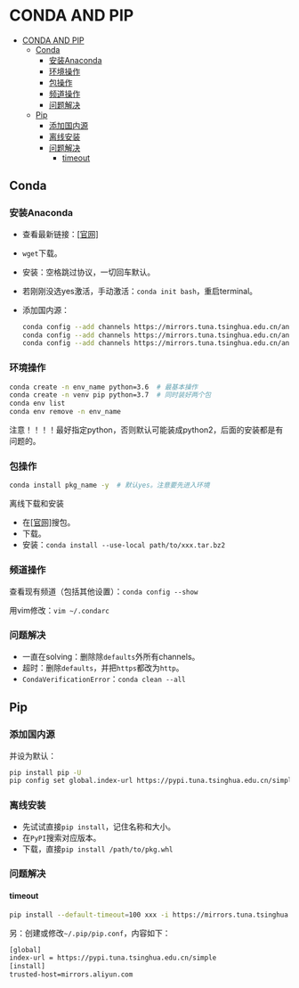 # CONDA AND PIP

- [CONDA AND PIP](#conda-and-pip)
  - [Conda](#conda)
    - [安装Anaconda](#安装anaconda)
    - [环境操作](#环境操作)
    - [包操作](#包操作)
    - [频道操作](#频道操作)
    - [问题解决](#问题解决)
  - [Pip](#pip)
    - [添加国内源](#添加国内源)
    - [离线安装](#离线安装)
    - [问题解决](#问题解决-1)
      - [timeout](#timeout)

## Conda

### 安装Anaconda

- 查看最新链接：[[官网]](https://repo.anaconda.com/archive/)
- `wget`下载。
- 安装：空格跳过协议，一切回车默认。
- 若刚刚没选yes激活，手动激活：`conda init bash`，重启terminal。
- 添加国内源：
  
  ```bash
  conda config --add channels https://mirrors.tuna.tsinghua.edu.cn/anaconda/pkgs/free/
  conda config --add channels https://mirrors.tuna.tsinghua.edu.cn/anaconda/cloud/conda-forge
  conda config --add channels https://mirrors.tuna.tsinghua.edu.cn/anaconda/cloud/msys2/
  ```

### 环境操作

```bash
conda create -n env_name python=3.6  # 最基本操作
conda create -n venv pip python=3.7  # 同时装好两个包
conda env list
conda env remove -n env_name
```

注意！！！！最好指定python，否则默认可能装成python2，后面的安装都是有问题的。

### 包操作

```bash
conda install pkg_name -y  # 默认yes。注意要先进入环境
```

离线下载和安装

- 在[[官网]](https://anaconda.org/anaconda/repo)搜包。
- 下载。
- 安装：`conda install --use-local path/to/xxx.tar.bz2`

### 频道操作

查看现有频道（包括其他设置）：`conda config --show`

用vim修改：`vim ~/.condarc`

### 问题解决

- 一直在solving：删除除`defaults`外所有channels。
- 超时：删除`defaults`，并把`https`都改为`http`。
- `CondaVerificationError`：`conda clean --all`

## Pip

### 添加国内源

并设为默认：

```bash
pip install pip -U
pip config set global.index-url https://pypi.tuna.tsinghua.edu.cn/simple
```

### 离线安装

- 先试试直接`pip install`，记住名称和大小。
- 在`PyPI`搜索对应版本。
- 下载，直接`pip install /path/to/pkg.whl`

### 问题解决

#### timeout

```bash
pip install --default-timeout=100 xxx -i https://mirrors.tuna.tsinghua.edu.cn/pypi/web/simple/
```

另：创建或修改`~/.pip/pip.conf`，内容如下：

```txt
[global]
index-url = https://pypi.tuna.tsinghua.edu.cn/simple
[install]
trusted-host=mirrors.aliyun.com
```